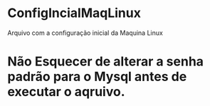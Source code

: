 # ConfigIncialMaqLinux
Arquivo com a configuração inicial da Maquina Linux

# Não Esquecer de alterar a senha padrão para o Mysql antes de executar o aqruivo.
